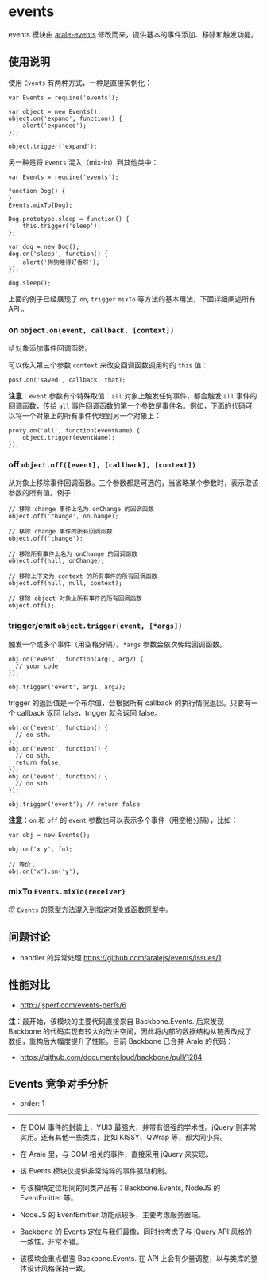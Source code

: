 events
==========

events 模块由 [arale-events](https://github.com/aralejs/events) 修改而来，提供基本的事件添加、移除和触发功能。

## 使用说明

使用 `Events` 有两种方式，一种是直接实例化：

```
var Events = require('events');

var object = new Events();
object.on('expand', function() {
    alert('expanded');
});

object.trigger('expand');
```

另一种是将 `Events` 混入（mix-in）到其他类中：

```
var Events = require('events');

function Dog() {
}
Events.mixTo(Dog);

Dog.prototype.sleep = function() {
    this.trigger('sleep');
};

var dog = new Dog();
dog.on('sleep', function() {
    alert('狗狗睡得好香呀');
});

dog.sleep();
```

上面的例子已经展现了 `on`, `trigger` `mixTo` 等方法的基本用法，下面详细阐述所有 API 。


### on `object.on(event, callback, [context])`

给对象添加事件回调函数。

可以传入第三个参数 `context` 来改变回调函数调用时的 `this` 值：

```
post.on('saved', callback, that);
```

**注意**：`event` 参数有个特殊取值：`all` 对象上触发任何事件，都会触发 `all`
事件的回调函数，传给 `all` 事件回调函数的第一个参数是事件名。例如，下面的代码可以将一个对象上的所有事件代理到另一个对象上：

```
proxy.on('all', function(eventName) {
    object.trigger(eventName);
});
```

### off `object.off([event], [callback], [context])`

从对象上移除事件回调函数。三个参数都是可选的，当省略某个参数时，表示取该参数的所有值。例子：

```
// 移除 change 事件上名为 onChange 的回调函数
object.off('change', onChange);

// 移除 change 事件的所有回调函数
object.off('change');

// 移除所有事件上名为 onChange 的回调函数
object.off(null, onChange);

// 移除上下文为 context 的所有事件的所有回调函数
object.off(null, null, context);

// 移除 object 对象上所有事件的所有回调函数
object.off();
```


### trigger/emit `object.trigger(event, [*args])`

触发一个或多个事件（用空格分隔）。`*args` 参数会依次传给回调函数。

```
obj.on('event', function(arg1, arg2) {
  // your code
});

obj.trigger('event', arg1, arg2);
```

trigger 的返回值是一个布尔值，会根据所有 callback 的执行情况返回。只要有一个 callback 返回 false，trigger 就会返回 false。

```
obj.on('event', function() {
  // do sth.
});
obj.on('event', function() {
  // do sth.
  return false;
});
obj.on('event', function() {
  // do sth
});

obj.trigger('event'); // return false
```

**注意**：`on` 和 `off` 的 `event` 参数也可以表示多个事件（用空格分隔），比如：

```
var obj = new Events();

obj.on('x y', fn);

// 等价：
obj.on('x').on('y');
```


### mixTo `Events.mixTo(receiver)`

将 `Events` 的原型方法混入到指定对象或函数原型中。

## 问题讨论

- handler 的异常处理 https://github.com/aralejs/events/issues/1

## 性能对比

- <http://jsperf.com/events-perfs/6>

**注**：最开始，该模块的主要代码直接来自 Backbone.Events. 后来发现 Backbone
的代码实现有较大的改进空间，因此将内部的数据结构从链表改成了数组，重构后大幅度提升了性能。目前
Backbone 已合并 Arale 的代码：

- <https://github.com/documentcloud/backbone/pull/1284>



## Events 竞争对手分析

- order: 1

---

- 在 DOM 事件的封装上，YUI3 最强大，并带有很强的学术性。jQuery 则非常实用。还有其他一些类库，比如
KISSY、QWrap 等，都大同小异。

- 在 Arale 里，与 DOM 相关的事件，直接采用 jQuery 来实现。

- 该 Events 模块仅提供非常纯粹的事件驱动机制。

- 与该模块定位相同的同类产品有：Backbone.Events, NodeJS 的 EventEmitter 等。

- NodeJS 的 EventEmitter 功能点较多，主要考虑服务器端。

- Backbone 的 Events 定位与我们最像，同时也考虑了与 jQuery API 风格的一致性，非常不错。

- 该模块会重点借鉴 Backbone.Events. 在 API 上会有少量调整，以与类库的整体设计风格保持一致。
